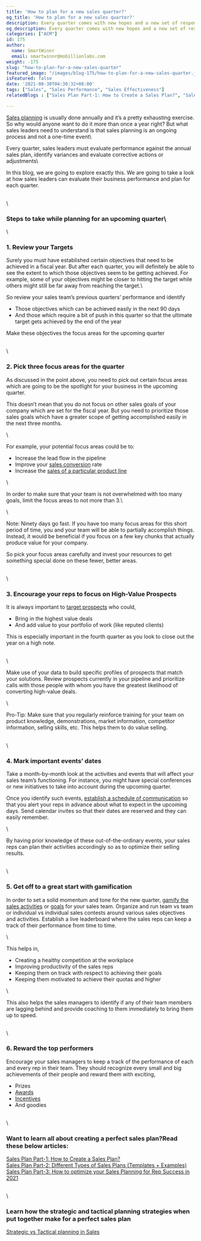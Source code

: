 ```yaml
---
title: 'How to plan for a new sales quarter?'
og_title: 'How to plan for a new sales quarter?'
description: Every quarter comes with new hopes and a new set of responsibilities. Learn how to plan and be prepared prior to the beginning of a new quarter in order to ensure that you successfully achieve your quarterly sales targets.
og_description: Every quarter comes with new hopes and a new set of responsibilities. Learn how to plan and be prepared prior to the beginning of a new quarter in order to ensure that you successfully achieve your quarterly sales targets.
categories: ["ACM"]
id: 175
author:
  name: SmartWinnr
  email: smartwinnr@mobillionlabs.com
weight: -175
slug: "how-to-plan-for-a-new-sales-quarter"
featured_image: "/images/blog-175/how-to-plan-for-a-new-sales-quarter.jpg"
isFeatured: false
date: '2021-08-30T04:30:32+08:00'
tags: ["Sales", "Sales Performance", "Sales Effectiveness"]
relatedBlogs : ["Sales Plan Part-1: How to Create a Sales Plan?", "Sales Plan Part-2: Different Types of Sales Plans (Templates + Examples)", "Sales Plan Part-3: How to optimize your Sales Planning for Rep Success in 2021", "Strategic vs Tactical planning in Sales"]

---
```


[Sales planning](https://www.smartwinnr.com/post/sales-plan-part-1-how-to-create-a-sales-plan/) is usually done annually and it’s a pretty exhausting exercise. So why would anyone want to do it more than once a year right? But what sales leaders need to understand is that sales planning is an ongoing process and not a one-time event\

Every quarter, sales leaders must evaluate performance against the annual sales plan, identify variances and evaluate corrective actions or adjustments\

In this blog, we are going to explore exactly this. We are going to take a look at how sales leaders can evaluate their business performance and plan for each quarter.

\
\

### **Steps to take while planning for an upcoming quarter**\
\

### **1. Review your Targets**

Surely you must have established certain objectives that need to be achieved in a fiscal year. But after each quarter, you will definitely be able to see the extent to which those objectives seem to be getting achieved. For example, some of your objectives might be closer to hitting the target while others might still be far away from reaching the target.\

<div class="ml_special_div_blog ml-margin-bottom10">
  <div class="ml_special_div_blog_content ml-margin-top10 ml-margin-bottom10">
    <p>So review your sales team’s previous quarters’ performance and identify</p>
    <ul>
      <li>Those objectives which can be achieved easily in the next 90 days</li>
      <li>And those which require a bit of push in this quarter so that the ultimate target gets achieved by the end of the year</li>
    </ul>
    <p>Make these objectives the focus areas for the upcoming quarter</p>
  </div>
</div>

\
\

### **2. Pick three focus areas for the quarter**

<div class="ml_special_div_blog ml-margin-bottom10">
  <div class="ml_special_div_blog_content ml-margin-top10 ml-margin-bottom10">
    <p>As discussed in the point above, you need to pick out certain focus areas which are going to be the spotlight for your business in the upcoming quarter. </p>
    <p>This doesn’t mean that you do not focus on other sales goals of your company which are set for the fiscal year. But you need to prioritize those sales goals which have a greater scope of getting accomplished easily in the next three months. </p>
  </div>
</div>

\

For example, your potential focus areas could be to:

* Increase the lead flow in the pipeline
* Improve your [sales conversion](https://www.smartwinnr.com/post/puppy-dog-close-technique-let-your-customers-experience-your-brand-personally/) rate
* Increase the [sales of a particular product line](https://www.smartwinnr.com/post/re-imagined-product-launch/)

\

In order to make sure that your team is not overwhelmed with too many goals, limit the focus areas to not more than 3.\

\

<div class="ml_pro_tip ml-margin-bottom20">
  <span class="ml_text_bold">Note:</span> Ninety days go fast. If you have too many focus areas for this short period of time, you and your team will be able to partially accomplish things. Instead, it would be beneficial if you focus on a few key chunks that actually produce value for your company.

  So pick your focus areas carefully and invest your resources to get something special done on these fewer, better areas.

</div>

\
\

### **3. Encourage your reps to focus on High-Value Prospects**

<div class="ml_special_div_blog ml-margin-bottom10">
  <div class="ml_special_div_blog_content ml-margin-top10 ml-margin-bottom10">
     <p>It is always important to <a href="https://www.smartwinnr.com/post/how-to-overcome-prospects-resistance/">target prospects</a> who could,</p>
    <ul>
      <li>Bring in the highest value deals</li>
      <li>And add value to your portfolio of work (like reputed clients)</li>
    </ul>
    <p>This is especially important in the fourth quarter as you look to close out the year on a high note.</p>
  </div>
</div>

\
\

Make use of your data to build specific profiles of prospects that match your solutions. Review prospects currently in your pipeline and prioritize calls with those people with whom you have the greatest likelihood of converting high-value deals.

\

<div class="ml_pro_tip ml-margin-bottom20">
  <span class="ml_text_bold">Pro-Tip:</span> Make sure that you regularly reinforce training for your team on product knowledge, demonstrations, market information, competitor information, selling skills, etc. This helps them to do value selling.
</div>

\
\

### **4. Mark important events’ dates**

<div class="ml_special_div_blog ml-margin-bottom10">
  <div class="ml_special_div_blog_content ml-margin-top10 ml-margin-bottom10">
     <p>Take a month-by-month look at the activities and events that will affect your sales team’s functioning. For instance, you might have special conferences or new initiatives to take into account during the upcoming quarter. </p>
    <p>Once you identify such events, <a href="https://www.smartwinnr.com/post/scaling-communication-across-sales-teams-in-the-virtual-world/">establish a schedule of communication</a> so that you alert your reps in advance about what to expect in the upcoming days. Send calendar invites so that their dates are reserved and they can easily remember.</p>
  </div>
</div>

\

By having prior knowledge of these out-of-the-ordinary events, your sales reps can plan their activities accordingly so as to optimize their selling results.

\
\

### **5. Get off to a great start with gamification**

<div class="ml_special_div_blog ml-margin-bottom10">
  <div class="ml_special_div_blog_content ml-margin-top10 ml-margin-bottom10">
     <p>In order to set a solid momentum and tone for the new quarter, <a href="https://www.smartwinnr.com/post/what-is-sales-gamification/">gamify the sales activities</a> or <a href="https://www.smartwinnr.com/post/kpi-gamification-how-to-select-kpis/">goals</a> for your sales team. Organize and run team vs team or individual vs individual sales contests around various sales objectives and activities. Establish a live leaderboard where the sales reps can keep a track of their performance from time to time.</p>
  </div>
</div>

\

This helps in,

* Creating a healthy competition at the workplace
* Improving productivity of the sales reps
* Keeping them on track with respect to achieving their goals
* Keeping them motivated to achieve their quotas and higher

\

This also helps the sales managers to identify if any of their team members are lagging behind and provide coaching to them immediately to bring them up to speed.

\
\

### **6. Reward the top performers**

Encourage your sales managers to keep a track of the performance of each and every rep in their team. They should recognize every small and big achievements of their people and reward them with exciting, 

* Prizes
* [Awards](https://www.smartwinnr.com/post/creative-employee-recognition-award-names/)
* [Incentives](https://www.smartwinnr.com/post/sales-incentive-ideas-to-keep-your-sales-team-motivated/)
* And goodies 

\
\

### Want to learn all about creating a perfect sales plan?Read these below articles:

[Sales Plan Part-1: How to Create a Sales Plan?](https://smartwinnr.com/post/sales-plan-part-1-how-to-create-a-sales-plan/)\
[Sales Plan Part-2: Different Types of Sales Plans (Templates + Examples)](https://smartwinnr.com/post/sales-plan-part-2-different-types-of-sales-plans/)\
[Sales Plan Part-3: How to optimize your Sales Planning for Rep Success in 2021](https://smartwinnr.com/post/sales-plan-part-3-how-to-optimize-your-sales-planning-for-rep-success-in-2021/)

\
\

### Learn how the strategic and tactical planning strategies when put together make for a perfect sales plan

[Strategic vs Tactical planning in Sales](https://smartwinnr.com/post/strategic-versus-tactical-planning-in-sales/)